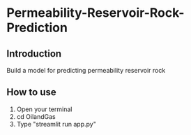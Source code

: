 # Permeability-Reservoir-Rock-Prediction

## Introduction
Build a model for predicting permeability reservoir rock

## How to use
1. Open your terminal
2. cd OilandGas
3. Type "streamlit run app.py"